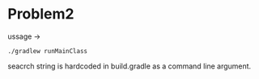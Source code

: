 # Problem2

ussage ->

``` ./gradlew runMainClass ```

seacrch string is hardcoded in build.gradle as a command line argument.

